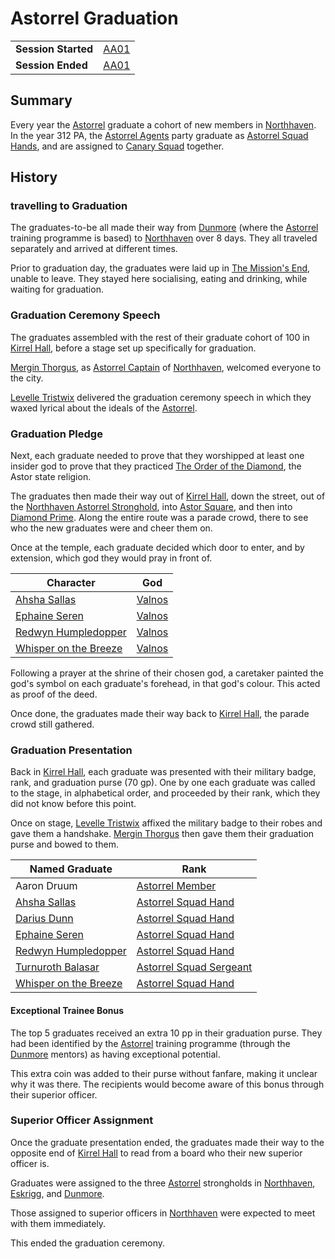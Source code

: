 # Astorrel Graduation

|||
| --- | --- |
| **Session Started** | [AA01](../sessions/AA01.md) | storyline.2
| **Session Ended** | [AA01](../sessions/AA01.md) |

## Summary

Every year the [Astorrel](../organisations/astorrel/astorrel.md) graduate a cohort of new members in [Northhaven](../places/cities/northhaven.md). In the year 312 PA, the [Astorrel Agents](../campaigns/astorrel-agents/astorrel-agents.md) party graduate as [Astorrel Squad Hands](../organisations/astorrel/ranks/astorrel-squad-hand.md), and are assigned to [Canary Squad](../organisations/astorrel/squads/canary-squad.md) together.

## History

### travelling to Graduation

The graduates-to-be all made their way from [Dunmore](../places/cities/dunmore.md) (where the [Astorrel](../organisations/astorrel/astorrel.md) training programme is based) to [Northhaven](../places/cities/northhaven.md) over 8 days. They all traveled separately and arrived at different times.

Prior to graduation day, the graduates were laid up in [The Mission's End](../places/buildings/inns-taverns/the-missions-end.md), unable to leave. They stayed here socialising, eating and drinking, while waiting for graduation.

### Graduation Ceremony Speech

The graduates assembled with the rest of their graduate cohort of 100 in [Kirrel Hall](../places/buildings/kirrel-hall.md), before a stage set up specifically for graduation.

[Mergin Thorgus](../characters/mergin-thorgus.md), as [Astorrel Captain](../organisations/astorrel/ranks/astorrel-captain.md) of [Northhaven](../places/cities/northhaven.md), welcomed everyone to the city.

[Levelle Tristwix](../characters/levelle-tristwix.md) delivered the graduation ceremony speech in which they waxed lyrical about the ideals of the [Astorrel](../organisations/astorrel/astorrel.md).

### Graduation Pledge

Next, each graduate needed to prove that they worshipped at least one insider god to prove that they practiced [The Order of the Diamond](../organisations/the-order-of-the-diamond.md), the Astor state religion.

The graduates then made their way out of [Kirrel Hall](../places/buildings/kirrel-hall.md), down the street, out of the [Northhaven Astorrel Stronghold](../places/strongholds/northhaven-astorrel-stronghold.md), into [Astor Square](../places/structures/astor-square.md), and then into [Diamond Prime](../places/buildings/temples/diamond-prime.md). Along the entire route was a parade crowd, there to see who the new graduates were and cheer them on.

Once at the temple, each graduate decided which door to enter, and by extension, which god they would pray in front of.

| Character | God |
| --- | --- |
| [Ahsha Sallas](../characters/ahsha-sallas.md) | [Valnos](../gods/deities/valnos.md) |
| [Ephaine Seren](../characters/ephaine-seren.md) | [Valnos](../gods/deities/valnos.md) |
| [Redwyn Humpledopper](../characters/redwyn-humpledopper.md) | [Valnos](../gods/deities/valnos.md) |
| [Whisper on the Breeze](../characters/whisper-on-the-breeze.md) | [Valnos](../gods/deities/valnos.md) |

Following a prayer at the shrine of their chosen god, a caretaker painted the god's symbol on each graduate's forehead, in that god's colour. This acted as proof of the deed.

Once done, the graduates made their way back to [Kirrel Hall](../places/buildings/kirrel-hall.md), the parade crowd still gathered.

### Graduation Presentation

Back in [Kirrel Hall](../places/buildings/kirrel-hall.md), each graduate was presented with their military badge, rank, and graduation purse (70 gp). One by one each graduate was called to the stage, in alphabetical order, and proceeded by their rank, which they did not know before this point.

Once on stage, [Levelle Tristwix](../characters/levelle-tristwix.md) affixed the military badge to their robes and gave them a handshake. [Mergin Thorgus](../characters/mergin-thorgus.md) then gave them their graduation purse and bowed to them.

| Named Graduate | Rank |
| --- | --- |
| Aaron Druum | [Astorrel Member](../organisations/astorrel/ranks/astorrel-member.md) |
| [Ahsha Sallas](../characters/ahsha-sallas.md) | [Astorrel Squad Hand](../organisations/astorrel/ranks/astorrel-squad-hand.md) |
| [Darius Dunn](../characters/darius-dunn.md) | [Astorrel Squad Hand](../organisations/astorrel/ranks/astorrel-squad-hand.md) |
| [Ephaine Seren](../characters/ephaine-seren.md) | [Astorrel Squad Hand](../organisations/astorrel/ranks/astorrel-squad-hand.md) |
| [Redwyn Humpledopper](../characters/redwyn-humpledopper.md) | [Astorrel Squad Hand](../organisations/astorrel/ranks/astorrel-squad-hand.md) |
| [Turnuroth Balasar](../characters/turnuroth-balasar.md) | [Astorrel Squad Sergeant](../organisations/astorrel/ranks/astorrel-squad-sergeant.md) |
| [Whisper on the Breeze](../characters/whisper-on-the-breeze.md) | [Astorrel Squad Hand](../organisations/astorrel/ranks/astorrel-squad-hand.md) |

#### Exceptional Trainee Bonus

The top 5 graduates received an extra 10 pp in their graduation purse. They had been identified by the [Astorrel](../organisations/astorrel/astorrel.md) training programme (through the [Dunmore](../places/cities/dunmore.md) mentors) as having exceptional potential.

This extra coin was added to their purse without fanfare, making it unclear why it was there. The recipients would become aware of this bonus through their superior officer.

### Superior Officer Assignment

Once the graduate presentation ended, the graduates made their way to the opposite end of [Kirrel Hall](../places/buildings/kirrel-hall.md) to read from a board who their new superior officer is.

Graduates were assigned to the three [Astorrel](../organisations/astorrel/astorrel.md) strongholds in [Northhaven](../places/cities/northhaven.md), [Eskrigg](../places/cities/eskrigg.md), and [Dunmore](../places/cities/dunmore.md).

Those assigned to superior officers in [Northhaven](../places/cities/northhaven.md) were expected to meet with them immediately.

This ended the graduation ceremony.
